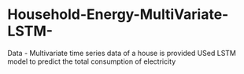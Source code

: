 # Household-Energy-MultiVariate-LSTM-

Data - Multivariate time series data of a house is provided 
USed LSTM model to predict the total consumption of electricity
